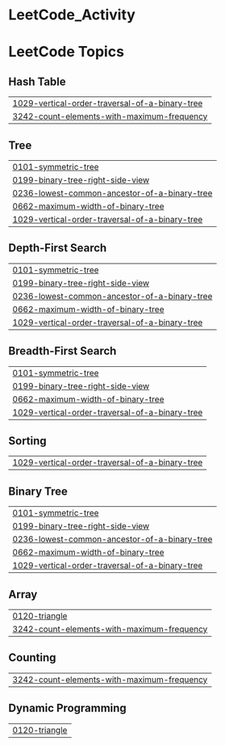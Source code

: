 # LeetCode_Activity
<!---LeetCode Topics Start-->
# LeetCode Topics
## Hash Table
|  |
| ------- |
| [1029-vertical-order-traversal-of-a-binary-tree](https://github.com/Pujadas080907/LeetCode_Activity/tree/master/1029-vertical-order-traversal-of-a-binary-tree) |
| [3242-count-elements-with-maximum-frequency](https://github.com/Pujadas080907/LeetCode_Activity/tree/master/3242-count-elements-with-maximum-frequency) |
## Tree
|  |
| ------- |
| [0101-symmetric-tree](https://github.com/Pujadas080907/LeetCode_Activity/tree/master/0101-symmetric-tree) |
| [0199-binary-tree-right-side-view](https://github.com/Pujadas080907/LeetCode_Activity/tree/master/0199-binary-tree-right-side-view) |
| [0236-lowest-common-ancestor-of-a-binary-tree](https://github.com/Pujadas080907/LeetCode_Activity/tree/master/0236-lowest-common-ancestor-of-a-binary-tree) |
| [0662-maximum-width-of-binary-tree](https://github.com/Pujadas080907/LeetCode_Activity/tree/master/0662-maximum-width-of-binary-tree) |
| [1029-vertical-order-traversal-of-a-binary-tree](https://github.com/Pujadas080907/LeetCode_Activity/tree/master/1029-vertical-order-traversal-of-a-binary-tree) |
## Depth-First Search
|  |
| ------- |
| [0101-symmetric-tree](https://github.com/Pujadas080907/LeetCode_Activity/tree/master/0101-symmetric-tree) |
| [0199-binary-tree-right-side-view](https://github.com/Pujadas080907/LeetCode_Activity/tree/master/0199-binary-tree-right-side-view) |
| [0236-lowest-common-ancestor-of-a-binary-tree](https://github.com/Pujadas080907/LeetCode_Activity/tree/master/0236-lowest-common-ancestor-of-a-binary-tree) |
| [0662-maximum-width-of-binary-tree](https://github.com/Pujadas080907/LeetCode_Activity/tree/master/0662-maximum-width-of-binary-tree) |
| [1029-vertical-order-traversal-of-a-binary-tree](https://github.com/Pujadas080907/LeetCode_Activity/tree/master/1029-vertical-order-traversal-of-a-binary-tree) |
## Breadth-First Search
|  |
| ------- |
| [0101-symmetric-tree](https://github.com/Pujadas080907/LeetCode_Activity/tree/master/0101-symmetric-tree) |
| [0199-binary-tree-right-side-view](https://github.com/Pujadas080907/LeetCode_Activity/tree/master/0199-binary-tree-right-side-view) |
| [0662-maximum-width-of-binary-tree](https://github.com/Pujadas080907/LeetCode_Activity/tree/master/0662-maximum-width-of-binary-tree) |
| [1029-vertical-order-traversal-of-a-binary-tree](https://github.com/Pujadas080907/LeetCode_Activity/tree/master/1029-vertical-order-traversal-of-a-binary-tree) |
## Sorting
|  |
| ------- |
| [1029-vertical-order-traversal-of-a-binary-tree](https://github.com/Pujadas080907/LeetCode_Activity/tree/master/1029-vertical-order-traversal-of-a-binary-tree) |
## Binary Tree
|  |
| ------- |
| [0101-symmetric-tree](https://github.com/Pujadas080907/LeetCode_Activity/tree/master/0101-symmetric-tree) |
| [0199-binary-tree-right-side-view](https://github.com/Pujadas080907/LeetCode_Activity/tree/master/0199-binary-tree-right-side-view) |
| [0236-lowest-common-ancestor-of-a-binary-tree](https://github.com/Pujadas080907/LeetCode_Activity/tree/master/0236-lowest-common-ancestor-of-a-binary-tree) |
| [0662-maximum-width-of-binary-tree](https://github.com/Pujadas080907/LeetCode_Activity/tree/master/0662-maximum-width-of-binary-tree) |
| [1029-vertical-order-traversal-of-a-binary-tree](https://github.com/Pujadas080907/LeetCode_Activity/tree/master/1029-vertical-order-traversal-of-a-binary-tree) |
## Array
|  |
| ------- |
| [0120-triangle](https://github.com/Pujadas080907/LeetCode_Activity/tree/master/0120-triangle) |
| [3242-count-elements-with-maximum-frequency](https://github.com/Pujadas080907/LeetCode_Activity/tree/master/3242-count-elements-with-maximum-frequency) |
## Counting
|  |
| ------- |
| [3242-count-elements-with-maximum-frequency](https://github.com/Pujadas080907/LeetCode_Activity/tree/master/3242-count-elements-with-maximum-frequency) |
## Dynamic Programming
|  |
| ------- |
| [0120-triangle](https://github.com/Pujadas080907/LeetCode_Activity/tree/master/0120-triangle) |
<!---LeetCode Topics End-->